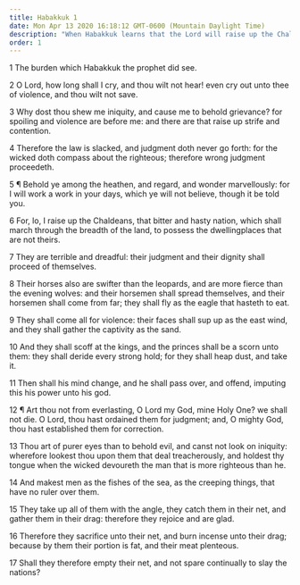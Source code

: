 ```yaml
---
title: Habakkuk 1
date: Mon Apr 13 2020 16:18:12 GMT-0600 (Mountain Daylight Time)
description: "When Habakkuk learns that the Lord will raise up the Chaldeans to overrun the land of Israel, he is troubled that the wicked can be thus employed."
order: 1
---
```


1 The burden which Habakkuk the prophet did see.

2 O Lord, how long shall I cry, and thou wilt not hear! even cry out unto thee of violence, and thou wilt not save.

3 Why dost thou shew me iniquity, and cause me to behold grievance? for spoiling and violence are before me: and there are that raise up strife and contention.

4 Therefore the law is slacked, and judgment doth never go forth: for the wicked doth compass about the righteous; therefore wrong judgment proceedeth.

5 ¶ Behold ye among the heathen, and regard, and wonder marvellously: for I will work a work in your days, which ye will not believe, though it be told you.

6 For, lo, I raise up the Chaldeans, that bitter and hasty nation, which shall march through the breadth of the land, to possess the dwellingplaces that are not theirs.

7 They are terrible and dreadful: their judgment and their dignity shall proceed of themselves.

8 Their horses also are swifter than the leopards, and are more fierce than the evening wolves: and their horsemen shall spread themselves, and their horsemen shall come from far; they shall fly as the eagle that hasteth to eat.

9 They shall come all for violence: their faces shall sup up as the east wind, and they shall gather the captivity as the sand.

10 And they shall scoff at the kings, and the princes shall be a scorn unto them: they shall deride every strong hold; for they shall heap dust, and take it.

11 Then shall his mind change, and he shall pass over, and offend, imputing this his power unto his god.

12 ¶ Art thou not from everlasting, O Lord my God, mine Holy One? we shall not die. O Lord, thou hast ordained them for judgment; and, O mighty God, thou hast established them for correction.

13 Thou art of purer eyes than to behold evil, and canst not look on iniquity: wherefore lookest thou upon them that deal treacherously, and holdest thy tongue when the wicked devoureth the man that is more righteous than he.

14 And makest men as the fishes of the sea, as the creeping things, that have no ruler over them.

15 They take up all of them with the angle, they catch them in their net, and gather them in their drag: therefore they rejoice and are glad.

16 Therefore they sacrifice unto their net, and burn incense unto their drag; because by them their portion is fat, and their meat plenteous.

17 Shall they therefore empty their net, and not spare continually to slay the nations?
